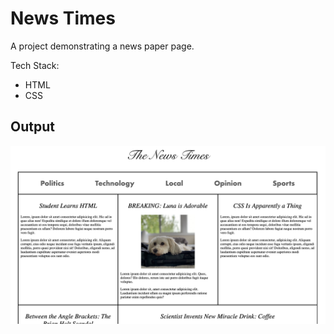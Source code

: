 # News Times

A project demonstrating a news paper page.

Tech Stack:

-   HTML
-   CSS

## Output

![output](./images/output.png "Output of the project")
